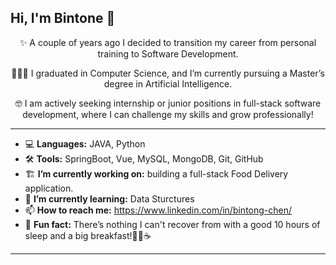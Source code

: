## Hi, I'm Bintone 👋

<div align="center">
  
✨ A couple of years ago I decided to transition my career from personal training to Software Development.

👩🏻‍🎓 I graduated in Computer Science, and I’m currently pursuing a Master’s degree in Artificial Intelligence.

🤓 I am actively seeking internship or junior positions in full-stack software development, where I can challenge my skills and grow professionally!

</div>

---

- 💻 **Languages:** JAVA, Python
- 🛠️ **Tools:** SpringBoot, Vue, MySQL, MongoDB, Git, GitHub 
- 🏗️ **I’m currently working on:** building a full-stack Food Delivery application.
- 🌱 **I’m currently learning:** Data Sturctures
- 📫 **How to reach me:** https://www.linkedin.com/in/bintong-chen/
- 🍳 **Fun fact:** There’s nothing I can't recover from with a good 10 hours of sleep and a big breakfast!🥞🍓☕

---


<!--
**bintonechen/bintonechen** is a ✨ _special_ ✨ repository because its `README.md` (this file) appears on your GitHub profile.

Here are some ideas to get you started:

- 🔭 I’m currently working on ...
- 🌱 I’m currently learning ...
- 👯 I’m looking to collaborate on ...
- 🤔 I’m looking for help with ...
- 💬 Ask me about ...
- 📫 How to reach me: ...
- 😄 Pronouns: ...
- ⚡ Fun fact: ...
-->
